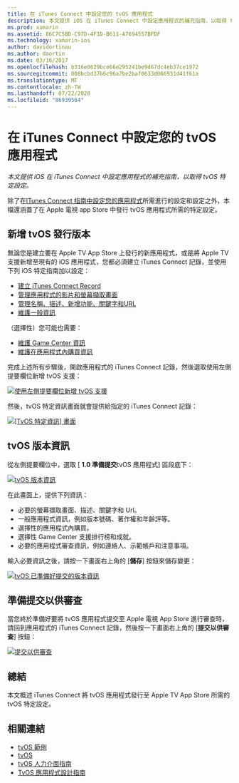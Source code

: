 ```yaml
---
title: 在 iTunes Connect 中設定您的 tvOS 應用程式
description: 本文提供 iOS 在 iTunes Connect 中設定應用程式的補充指南，以取得 tvOS 特定設定。
ms.prod: xamarin
ms.assetid: 86C7C5BD-C97D-4F1D-B611-A7694557BFDF
ms.technology: xamarin-ios
author: davidortinau
ms.author: daortin
ms.date: 03/16/2017
ms.openlocfilehash: b316e0629bce66e295241be9d67dc4eb37ce1972
ms.sourcegitcommit: 008bcbd37b6c96a7be2baf0633d066931d41f61a
ms.translationtype: MT
ms.contentlocale: zh-TW
ms.lasthandoff: 07/22/2020
ms.locfileid: "86939564"
---
```

# <a name="configure-your-tvos-app-in-itunes-connect"></a>在 iTunes Connect 中設定您的 tvOS 應用程式

_本文提供 iOS 在 iTunes Connect 中設定應用程式的補充指南，以取得 tvOS 特定設定。_

除了在[ITunes Connect 指南中設定您的應用程式](~/ios/deploy-test/app-distribution/app-store-distribution/itunesconnect.md)所需進行的設定和設定之外，本檔還涵蓋了在 Apple 電視 app Store 中發行 tvOS 應用程式所需的特定設定。

<a name="Adding-a-tvOS-Release-Version"></a>

## <a name="adding-a-tvos-release-version"></a>新增 tvOS 發行版本

無論您是建立要在 Apple TV App Store 上發行的新應用程式，或是將 Apple TV 支援新增至現有的 iOS 應用程式，您都必須建立 iTunes Connect 記錄，並使用下列 iOS 特定指南加以設定：

- [建立 iTunes Connect Record](~/ios/deploy-test/app-distribution/app-store-distribution/itunesconnect.md#creating)
- [管理應用程式的影片和螢幕擷取畫面](~/ios/deploy-test/app-distribution/app-store-distribution/itunesconnect.md#managing)
- [管理名稱、描述、新增功能、關鍵字和URL](~/ios/deploy-test/app-distribution/app-store-distribution/itunesconnect.md#metadata)
- [維護一般資訊](~/ios/deploy-test/app-distribution/app-store-distribution/itunesconnect.md#general)

（選擇性）您可能也需要：

- [維護 Game Center 資訊](~/ios/deploy-test/app-distribution/app-store-distribution/itunesconnect.md#game-center)
- [維護在應用程式內購買資訊](~/ios/deploy-test/app-distribution/app-store-distribution/itunesconnect.md#iap)

完成上述所有步驟後，開啟應用程式的 iTunes Connect 記錄，然後選取使用左側提要欄位新增 tvOS 支援：

[![使用左側提要欄位新增 tvOS 支援](itunes-connect-images/connect01.png)](itunes-connect-images/connect01.png#lightbox)

然後，tvOS 特定資訊畫面就會提供給指定的 iTunes Connect 記錄：

[![[TvOS 特定資訊] 畫面](itunes-connect-images/connect02.png)](itunes-connect-images/connect02.png#lightbox)

<a name="tvOS-Version-Information"></a>

## <a name="tvos-version-information"></a>tvOS 版本資訊

從左側提要欄位中，選取 [ **1.0 準備提交**tvOS 應用程式] 區段底下：

[![tvOS 版本資訊](itunes-connect-images/connect03.png)](itunes-connect-images/connect03.png#lightbox)

在此畫面上，提供下列資訊：

- 必要的螢幕擷取畫面、描述、關鍵字和 Url。
- 一般應用程式資訊，例如版本號碼、著作權和年齡評等。
- 選擇性的應用程式內購買。
- 選擇性 Game Center 支援排行榜和成就。
- 必要的應用程式審查資訊，例如連絡人、示範帳戶和注意事項。

輸入必要資訊之後，請按一下畫面右上角的 [**儲存**] 按鈕來儲存變更：

[![tvOS 已準備好提交的版本資訊](itunes-connect-images/connect04.png)](itunes-connect-images/connect04.png#lightbox)

<a name="Submitting-for-Review"></a>

## <a name="preparing-to-submit-for-review"></a>準備提交以供審查

當您終於準備好要將 tvOS 應用程式提交至 Apple 電視 App Store 進行審查時，請回到應用程式的 iTunes Connect 記錄，然後按一下畫面右上角的 [**提交以供審查**] 按鈕：

[![提交以供審查](itunes-connect-images/connect05.png)](itunes-connect-images/connect05.png#lightbox)

<a name="Summary"></a>

## <a name="summary"></a>總結

本文概述 iTunes Connect 將 tvOS 應用程式發行至 Apple TV App Store 所需的 tvOS 特定設定。

## <a name="related-links"></a>相關連結

- [tvOS 範例](https://docs.microsoft.com/samples/browse/?products=xamarin&term=Xamarin.iOS+tvOS)
- [tvOS](https://developer.apple.com/tvos/)
- [tvOS 人力介面指南](https://developer.apple.com/tvos/human-interface-guidelines/)
- [TvOS 應用程式設計指南](https://developer.apple.com/library/prerelease/tvos/documentation/General/Conceptual/AppleTV_PG/)
